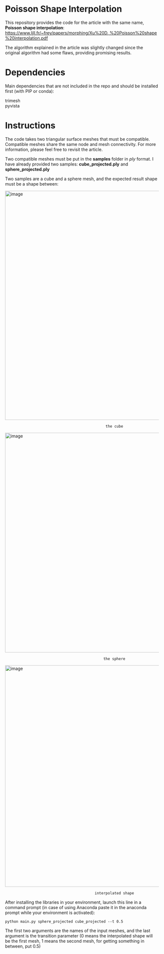 # Poisson Shape Interpolation
This repository provides the code for the article with the same name, **Poisson shape interpolation**:
https://www.ljll.fr/~frey/papers/morphing/Xu%20D.,%20Poisson%20shape%20interpolation.pdf

The algorithm explained in the article was slightly changed since the original algorithm had some flaws, providing promising results.



# Dependencies
Main dependencies that are not included in the repo and should be installed first (with PIP or conda):

trimesh   
pyvista

# Instructions

The code takes two triangular surface meshes that must be compatible. Compatible meshes share the same node and mesh connectivity. For more information, please feel free to revisit the article.  

Two compatible meshes must be put in the **samples** folder in *ply* format. I have already provided two samples:
**cube_projected.ply**  and **sphere_projected.ply**

Two samples are a cube and a sphere mesh, and the expected result shape must be a shape between:

<img width="788" height="751" alt="image" src="https://github.com/user-attachments/assets/b401d677-3eac-4495-8cef-015b1f76c4fb" />        

                                                  the cube

      
<img width="773" height="720" alt="image" src="https://github.com/user-attachments/assets/42b21381-7e12-4247-8c19-9c07fc2927e4" />    

                                                 the sphere  


<img width="799" height="726" alt="image" src="https://github.com/user-attachments/assets/87a96d52-01ed-43a5-8a2e-4bf21397e0fd" />

                                             interpolated shape





After installing the libraries in your environment, launch this line in a command prompt (in case of using Anaconda paste it in the anaconda prompt while your environment is activated):

```
python main.py sphere_projected cube_projected --t 0.5
```

The first two arguments are the names of the input meshes, and the last argument is the transition parameter (0 means the interpolated shape will be the first mesh, 1 means the second mesh, for getting something in between, put 0.5)








